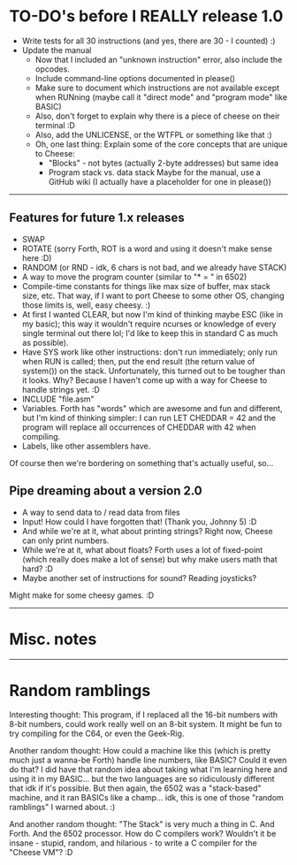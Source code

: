 # TO-DO's before I REALLY release 1.0

* Write tests for all 30 instructions (and yes, there are 30 - I counted) :)
* Update the manual
	- Now that I included an "unknown instruction" error, also include the opcodes.
	- Include command-line options documented in please()
	- Make sure to document which instructions are not available except when RUNning (maybe call it "direct mode" and "program mode" like BASIC)
	- Also, don't forget to explain why there is a piece of cheese on their terminal :D
	- Also, add the UNLICENSE, or the WTFPL or something like that :)
	- Oh, one last thing: Explain some of the core concepts that are unique to Cheese:
		* "Blocks" - not bytes (actually 2-byte addresses) but same idea
		* Program stack vs. data stack
Maybe for the manual, use a GitHub wiki (I actually have a placeholder for one in please())


------------------------------------------------------------------------------------------------------------------------------------------------------------

## Features for future 1.x releases

* SWAP
* ROTATE (sorry Forth, ROT is a word and using it doesn't make sense here :D)
* RANDOM (or RND - idk, 6 chars is not bad, and we already have STACK)
* A way to move the program counter (similar to "* = <number>" in 6502)
* Compile-time constants for things like max size of buffer, max stack size, etc.  That way, if I want to port Cheese to some other OS, changing those limits is, well, easy cheesy. :)
* At first I wanted CLEAR, but now I'm kind of thinking maybe ESC (like in my basic); this way it wouldn't require ncurses or knowledge of every single terminal out there lol; I'd like to keep this in standard C as much as possible).
* Have SYS work like other instructions: don't run immediately; only run when RUN is called; then, put the end result (the return value of system()) on the stack.
	Unfortunately, this turned out to be tougher than it looks.  Why?  Because I haven't come up with a way for Cheese to handle strings yet. :D
* INCLUDE "file.asm"
* Variables.  Forth has "words" which are awesome and fun and different, but I'm kind of thinking simpler: I can run LET CHEDDAR = 42 and the program will replace all occurrences of CHEDDAR with 42 when compiling.
* Labels, like other assemblers have.

Of course then we're bordering on something that's actually useful, so...

## Pipe dreaming about a version 2.0

* A way to send data to / read data from files
* Input!  How could I have forgotten that!  (Thank you, Johnny 5) :D
* And while we're at it, what about printing strings?  Right now, Cheese can only print numbers.
* While we're at it, what about floats?  Forth uses a lot of fixed-point (which really does make a lot of sense) but why make users math that hard? :D
* Maybe another set of instructions for sound?  Reading joysticks?

Might make for some cheesy games. :D




------------------------------------------------------------------------------------------------------------------------------------------------------------

# Misc. notes



------------------------------------------------------------------------------------------------------------------------------------------------------------

# Random ramblings

Interesting thought: This program, if I replaced all the 16-bit numbers with 8-bit numbers, could work really well on an 8-bit system.  It might be fun to try compiling for the C64, or even the Geek-Rig.

Another random thought: How could a machine like this (which is pretty much just a wanna-be Forth) handle line numbers, like BASIC?  Could it even do that?  I did have that random idea about taking what I'm learning here and using it in my BASIC... but the two languages are so ridiculously different that idk if it's possible.  But then again, the 6502 was a "stack-based" machine, and it ran BASICs like a champ... idk, this is one of those "random ramblings" I warned about. :)

And another random thought: "The Stack" is very much a thing in C.  And Forth.  And the 6502 processor.  How do C compilers work?  Wouldn't it be insane - stupid, random, and hilarious - to write a C compiler for the "Cheese VM"? :D
